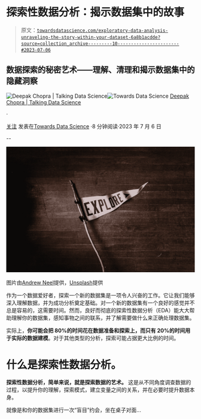 # 探索性数据分析：揭示数据集中的故事

> 原文：[`towardsdatascience.com/exploratory-data-analysis-unraveling-the-story-within-your-dataset-6a8b1acdde?source=collection_archive---------10-----------------------#2023-07-06`](https://towardsdatascience.com/exploratory-data-analysis-unraveling-the-story-within-your-dataset-6a8b1acdde?source=collection_archive---------10-----------------------#2023-07-06)

## 数据探索的秘密艺术——理解、清理和揭示数据集中的隐藏洞察

[](https://medium.com/@deepakchopra2911?source=post_page-----6a8b1acdde--------------------------------)![Deepak Chopra | Talking Data Science](https://medium.com/@deepakchopra2911?source=post_page-----6a8b1acdde--------------------------------)[](https://towardsdatascience.com/?source=post_page-----6a8b1acdde--------------------------------)![Towards Data Science](https://towardsdatascience.com/?source=post_page-----6a8b1acdde--------------------------------) [Deepak Chopra | Talking Data Science](https://medium.com/@deepakchopra2911?source=post_page-----6a8b1acdde--------------------------------)

·

[关注](https://medium.com/m/signin?actionUrl=https%3A%2F%2Fmedium.com%2F_%2Fsubscribe%2Fuser%2Fb18a89417e77&operation=register&redirect=https%3A%2F%2Ftowardsdatascience.com%2Fexploratory-data-analysis-unraveling-the-story-within-your-dataset-6a8b1acdde&user=Deepak+Chopra+%7C+Talking+Data+Science&userId=b18a89417e77&source=post_page-b18a89417e77----6a8b1acdde---------------------post_header-----------) 发表在[Towards Data Science](https://towardsdatascience.com/?source=post_page-----6a8b1acdde--------------------------------) ·8 分钟阅读·2023 年 7 月 6 日[](https://medium.com/m/signin?actionUrl=https%3A%2F%2Fmedium.com%2F_%2Fvote%2Ftowards-data-science%2F6a8b1acdde&operation=register&redirect=https%3A%2F%2Ftowardsdatascience.com%2Fexploratory-data-analysis-unraveling-the-story-within-your-dataset-6a8b1acdde&user=Deepak+Chopra+%7C+Talking+Data+Science&userId=b18a89417e77&source=-----6a8b1acdde---------------------clap_footer-----------)

--

[](https://medium.com/m/signin?actionUrl=https%3A%2F%2Fmedium.com%2F_%2Fbookmark%2Fp%2F6a8b1acdde&operation=register&redirect=https%3A%2F%2Ftowardsdatascience.com%2Fexploratory-data-analysis-unraveling-the-story-within-your-dataset-6a8b1acdde&source=-----6a8b1acdde---------------------bookmark_footer-----------)![](img/81db40098ec031a32117e7af7ff0583a.png)

图片由[Andrew Neel](https://unsplash.com/@andrewtneel?utm_source=medium&utm_medium=referral)提供，[Unsplash](https://unsplash.com/?utm_source=medium&utm_medium=referral)提供

作为一个数据爱好者，探索一个新的数据集是一项令人兴奋的工作。它让我们能够深入理解数据，并为成功分析奠定基础。对一个新的数据集有一个良好的感觉并不总是容易的，这需要时间。然而，良好而彻底的探索性数据分析（EDA）能大大帮助理解你的数据集，感知事物之间的联系，并了解需要做什么来正确处理数据集。

实际上，**你可能会把 80%的时间花在数据准备和探索上，而只有 20%的时间用于实际的数据建模**。对于其他类型的分析，探索可能占据更大比例的时间。

# **什么是探索性数据分析。**

**探索性数据分析，简单来说，就是探索数据的艺术。** 这是从不同角度调查数据的过程，以提升你的理解，探索模式，建立变量之间的关系，并在必要时提升数据本身。

就像是和你的数据集进行一次“盲目”约会，坐在桌子对面...
